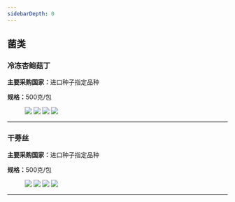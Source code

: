 ```yaml
---
sidebarDepth: 0
---
```


## 菌类

### 冷冻杏鲍菇丁
<p><strong>主要采购国家：</strong>进口种子指定品种</p>
<p><strong>规格：</strong>500克/包</p>

<figure class="third">
    <img src="http://p93s97xb4.bkt.clouddn.com/Frozen%20pleurotus%20eryngii%20cubes%20%E6%8B%B7%E8%B4%9D.jpg?imageView2/1/w/300/h/300/q/75|imageslim">
    <img src="http://p93s97xb4.bkt.clouddn.com/Frozen%20pleurotus%20eryngii%20cubes%20%281%29.jpg?imageView2/1/w/300/h/300/q/75|imageslim">
    <img src="http://p93s97xb4.bkt.clouddn.com/Frozen%20pleurotus%20eryngii%20cubes%20%282%29.jpg?imageView2/1/w/300/h/300/q/75|imageslim">
    <img src="http://p93s97xb4.bkt.clouddn.com/Frozen%20pleurotus%20eryngii%20cubes%20%284%29.jpg?imageView2/1/w/300/h/300/q/75|imageslim">
</figure>
<hr>



### 干蒡丝
<p><strong>主要采购国家：</strong>进口种子指定品种</p>
<p><strong>规格：</strong>500克/包</p>

<figure class="third">
    <img src="http://p93s97xb4.bkt.clouddn.com/Dried%20burdock%20piece%20%E6%8B%B7%E8%B4%9D.jpg?imageView2/1/w/300/h/300/q/75|imageslim">
    <img src="http://p93s97xb4.bkt.clouddn.com/Dried%20burdock%20piece%20%281%29.jpg?imageView2/1/w/300/h/300/q/75|imageslim">
    <img src="http://p93s97xb4.bkt.clouddn.com/Dried%20burdock%20piece%20%282%29.jpg?imageView2/1/w/300/h/300/q/75|imageslim">
    <img src="http://p93s97xb4.bkt.clouddn.com/Dried%20burdock%20piece%20%283%29.jpg?imageView2/1/w/300/h/300/q/75|imageslim">
</figure>
<hr>